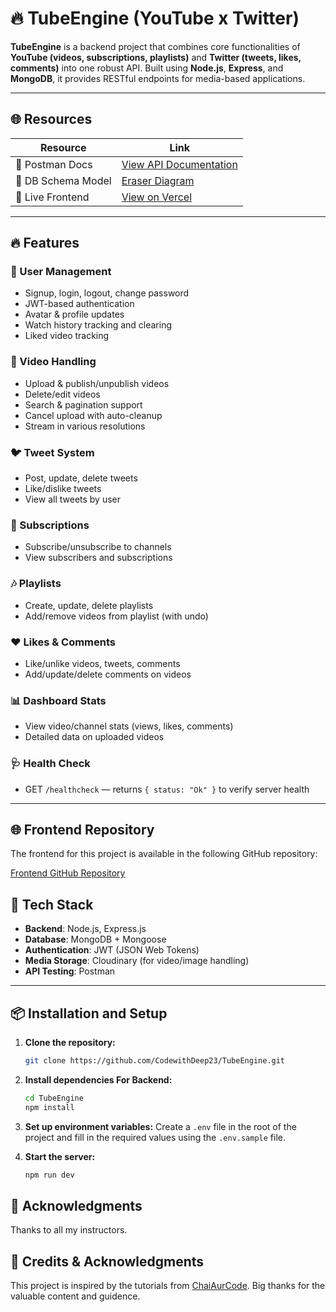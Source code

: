 # 🔥 TubeEngine (YouTube x Twitter)

**TubeEngine** is a backend project that combines core functionalities of **YouTube (videos, subscriptions, playlists)** and **Twitter (tweets, likes, comments)** into one robust API. Built using **Node.js**, **Express**, and **MongoDB**, it provides RESTful endpoints for media-based applications.

---

## 🌐 Resources

| Resource            | Link                                                                 |
|---------------------|----------------------------------------------------------------------|
| 🧪 Postman Docs     | [View API Documentation](https://documenter.getpostman.com/view/39785896/2sB2izDt48) |
| 🧠 DB Schema Model  | [Eraser Diagram](https://app.eraser.io/workspace/OJQXZCrbUtiEVt8QAo5G) |
| 🚀 Live Frontend    | [View on Vercel](https://tube-mern-project.vercel.app/)              |

---

## 🔥 Features

### 👤 User Management
- Signup, login, logout, change password
- JWT-based authentication
- Avatar & profile updates
- Watch history tracking and clearing
- Liked video tracking

### 🎥 Video Handling
- Upload & publish/unpublish videos
- Delete/edit videos
- Search & pagination support
- Cancel upload with auto-cleanup
- Stream in various resolutions

### 🐦 Tweet System
- Post, update, delete tweets
- Like/dislike tweets
- View all tweets by user

### 🔔 Subscriptions
- Subscribe/unsubscribe to channels
- View subscribers and subscriptions

### 🎶 Playlists
- Create, update, delete playlists
- Add/remove videos from playlist (with undo)

### ❤️ Likes & Comments
- Like/unlike videos, tweets, comments
- Add/update/delete comments on videos

### 📊 Dashboard Stats
- View video/channel stats (views, likes, comments)
- Detailed data on uploaded videos

### 🩺 Health Check
- GET `/healthcheck` — returns `{ status: "Ok" }` to verify server health

---

## 🌐 Frontend Repository

The frontend for this project is available in the following GitHub repository:

[Frontend GitHub Repository](https://github.com/CodewithDeep23/TubeEngine-Frontend)

## 🧰 Tech Stack

- **Backend**: Node.js, Express.js
- **Database**: MongoDB + Mongoose
- **Authentication**: JWT (JSON Web Tokens)
- **Media Storage**: Cloudinary (for video/image handling)
- **API Testing**: Postman

---

## 📦 Installation and Setup

1. **Clone the repository:**

    ```bash
    git clone https://github.com/CodewithDeep23/TubeEngine.git
    ```

2. **Install dependencies For Backend:**

    ```bash
    cd TubeEngine
    npm install
    ```

3. **Set up environment variables:**
    Create a `.env` file in the root of the project and fill in the required values using the `.env.sample` file.

4. **Start the server:**

    ```bash
    npm run dev
    ```


## 🙏 Acknowledgments

Thanks to all my instructors.

## 📝 Credits & Acknowledgments

This project is inspired by the tutorials from [ChaiAurCode](https://www.youtube.com/@chaiaurcode). Big thanks for the valuable content and guidence.